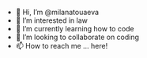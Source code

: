 - 👋 Hi, I’m @milanatouaeva
- 👀 I’m interested in law
- 🌱 I’m currently learning how to code
- 💞️ I’m looking to collaborate on coding
- 📫 How to reach me ... here!

<!---
milanatouaeva/milanatouaeva is a ✨ special ✨ repository because its `README.md` (this file) appears on your GitHub profile.
You can click the Preview link to take a look at your changes.
--->
